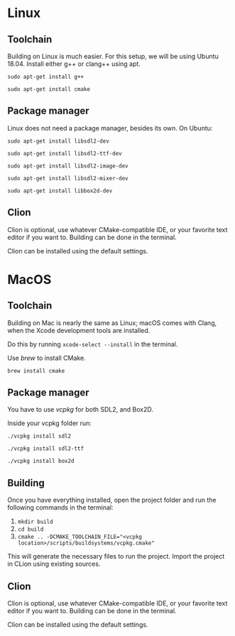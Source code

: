 # Linux
## Toolchain
Building on Linux is much easier. For this setup, we will be using Ubuntu 18.04. Install either g++ or clang++ using apt.

`sudo apt-get install g++`

`sudo apt-get install cmake`

## Package manager
Linux does not need a package manager, besides its own. On Ubuntu:

`sudo apt-get install libsdl2-dev`

`sudo apt-get install libsdl2-ttf-dev`

`sudo apt-get install libsdl2-image-dev`

`sudo apt-get install libsdl2-mixer-dev`

`sudo apt-get install libbox2d-dev`

## Clion
Clion is optional, use whatever CMake-compatible IDE, or your favorite text editor if you want to. Building can be done
in the terminal.

Clion can be installed using the default settings.

# MacOS
## Toolchain
Building on Mac is nearly the same as Linux; macOS comes with Clang, when
the Xcode development tools are installed.

Do this by running `xcode-select --install` in the terminal.

Use *brew* to install CMake.

`brew install cmake`

## Package manager
You have to use *vcpkg* for both SDL2, and Box2D.

Inside your vcpkg folder run:

`./vcpkg install sdl2`

`./vcpkg install sdl2-ttf`

`./vcpkg install box2d`

## Building
Once you have everything installed, open the project folder and run the following commands in the terminal:

1. `mkdir build`
2. `cd build`
3. `cmake .. -DCMAKE_TOOLCHAIN_FILE="<vcpkg location>/scripts/buildsystems/vcpkg.cmake"`

This will generate the necessary files to run the project. Import the project in CLion using existing sources.

## Clion
Clion is optional, use whatever CMake-compatible IDE, or your favorite text editor if you want to. Building can be done
in the terminal.

Clion can be installed using the default settings.
